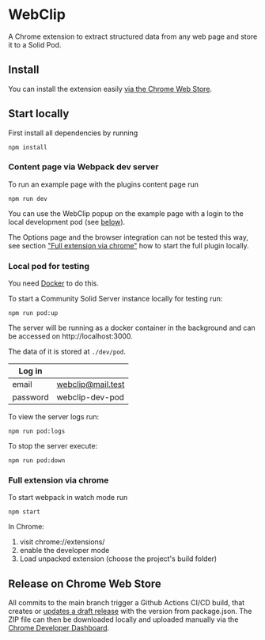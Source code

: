 # WebClip

A Chrome extension to extract structured data from any web page and store it to a Solid Pod.

## Install

You can install the extension easily [via the Chrome Web Store](https://chrome.google.com/webstore/detail/webclip-clip-all-the-thin/mfgjcggbpdkbnnpgllaicoeplfgkfnkj).

## Start locally

First install all dependencies by running

```shell
npm install
```

### Content page via Webpack dev server

To run an example page with the plugins content page run

```shell
npm run dev
```

You can use the WebClip popup on the example page with a login to the local development pod (see [below](#local-pod-for-testing)).

The Options page and the browser integration can not be tested this way, see section ["Full extension via chrome"](#full-extension-via-chrome) how to start the full plugin locally.

### Local pod for testing

You need [Docker](https://www.docker.com) to do this.

To start a Community Solid Server instance locally for testing run:

```shell
npm run pod:up
```

The server will be running as a docker container in the background and can be accessed on http://localhost:3000.

The data of it is stored at `./dev/pod`.

| Log in   |                   |
| -------- | ----------------- |
| email    | webclip@mail.test |
| password | webclip-dev-pod   |

To view the server logs run:

```shell
npm run pod:logs
```

To stop the server execute:

```shell
npm run pod:down
```

### Full extension via chrome

To start webpack in watch mode run

```shell
npm start
```

In Chrome:

1. visit chrome://extensions/
2. enable the developer mode
3. Load unpacked extension (choose the project's build folder)

## Release on Chrome Web Store

All commits to the main branch trigger a Github Actions CI/CD build, that creates or [updates a draft release](https://github.com/codecentric/web-clip/releases) with the version from package.json. The ZIP file can then be downloaded locally and uploaded manually via the [Chrome Developer Dashboard](https://chrome.google.com/webstore/devconsole/ee35c951-053f-4723-80b8-e4420a571f64/mfgjcggbpdkbnnpgllaicoeplfgkfnkj/edit/package?hl=de).
